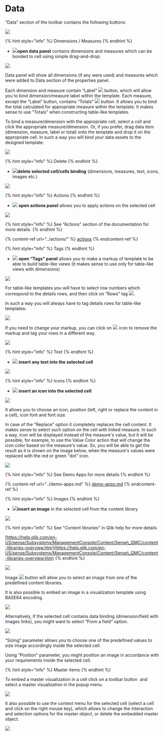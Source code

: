 # Data

“Data” section of the toolbar contains the following buttons:

![](../.gitbook/assets/DataPanel.png)

{% hint style="info" %}
Dimensions / Measures
{% endhint %}

* ![](<../.gitbook/assets/image (61).png>)**open data panel** contains dimensions and measures which can be bonded to cell using simple drag-and-drop:

![](<../.gitbook/assets/image (62).png>)

Data panel will show all dimensions (if any were used) and measures which were added to Data section of the properties panel.

Each dimension and measure contain “Label” ![](<../.gitbook/assets/image (63).png>) button, which will allow you to bind dimension/measure label within the template. Each measure, except the “Label” button, contains “Totals” ![](<../.gitbook/assets/image (64).png>) button. It allows you to bind the total calculated for appropriate measure within the template. It makes sense to use “Totals” when constructing table-like templates.

To bind a measure/dimension with the appropriate cell, select a cell and click the appropriate measure/dimension. Or, if you prefer, drag data item (dimension, measure, label or total) onto the template and drop it on the appropriate cell. In such a way you will bind your data assets to the designed template.

![](../.gitbook/assets/2019-04-02\_11-16-58.gif)

{% hint style="info" %}
Delete
{% endhint %}

* ![](<../.gitbook/assets/image (65).png>)**delete selected cell/cells binding** (dimensions, measures, text, icons, images etc.)

![](../.gitbook/assets/2019-04-02\_11-21-12.gif)

{% hint style="info" %}
Actions
{% endhint %}

* ![](<../.gitbook/assets/image (66).png>) **open actions panel** allows you to apply actions on the selected cell

![](<../.gitbook/assets/image (67).png>)

{% hint style="info" %}
See “Actions” section of the documentation for more details.
{% endhint %}

{% content-ref url="../actions/" %}
[actions](../actions/)
{% endcontent-ref %}

{% hint style="info" %}
Tags
{% endhint %}

* ![](<../.gitbook/assets/image (75).png>) **open “Tags” panel** allows you to make a markup of template to be able to build table-like views (it makes sense to use only for table-like views with dimensions)

![](<../.gitbook/assets/image (68).png>)

For table-like templates you will have to select row numbers which correspond to the details rows, and then click on “Rows” tag ![](<../.gitbook/assets/image (69).png>).

In such a way you will always have to tag details rows for table-like templates:

![](../.gitbook/assets/2019-04-02\_10-53-45.gif)

If you need to change your markup, you can click on ![](<../.gitbook/assets/image (71).png>) icon to remove the markup and tag your rows in a different way.

![](<../.gitbook/assets/image (70).png>)

{% hint style="info" %}
Text
{% endhint %}

* ![](<../.gitbook/assets/image (72).png>) **insert any text into the selected cell**

![](../.gitbook/assets/2019-04-02\_11-08-04.gif)

{% hint style="info" %}
Icons
{% endhint %}

* ![](<../.gitbook/assets/image (73).png>) **insert an icon into the selected cell**

![](../.gitbook/assets/2019-04-02\_11-05-29.gif)

It allows you to choose an icon, position (left, right or replace the content in a cell), icon font and font size.

In case of the "Replace" option it completely replaces the cell content. It makes sense to select such option on the cell with linked measure. In such a way, icon will be displayed instead of the measure's value, but it will be possible, for example, to use the Value Color action that will change the icon color based on the measure's value. So, you will be able to get the result as it is shown on the image below, when the measure's values were replaced with the red or green "dot" icon.

![](../.gitbook/assets/IconsReplacesValues.png)

{% hint style="info" %}
See Demo Apps for more details
{% endhint %}

{% content-ref url="../demo-apps.md" %}
[demo-apps.md](../demo-apps.md)
{% endcontent-ref %}

{% hint style="info" %}
Images
{% endhint %}

* ![](<../.gitbook/assets/image (74).png>)**insert an image** in the selected cell from the content library

![](../.gitbook/assets/Data1.png)

{% hint style="info" %}
See "Content libraries" in Qlik help for more details

[https://help.qlik.com/en-US/sense/Subsystems/ManagementConsole/Content/Sense\_QMC/content-libraries-overview.htm](https://help.qlik.com/en-US/sense/Subsystems/ManagementConsole/Content/Sense\_QMC/content-libraries-overview.htm)
{% endhint %}

![](../.gitbook/assets/2019-04-02\_11-31-16.gif)

Image ![](<../.gitbook/assets/image (76).png>) button will allow you to select an image from one of the predefined content libraries.

It is also possible to embed an image in a visualization template using BASE64 encoding.

![](../.gitbook/assets/Base64.gif)

Alternatively, if the selected cell contains data binding (dimension/field with images links), you might want to select “From a field” option.

![](../.gitbook/assets/2019-04-02\_11-38-31.gif)

“Sizing” parameter allows you to choose one of the predefined values to size image accordingly inside the selected cell.

Using “Position” parameter, you might position an image in accordance with your requirements inside the selected cell.

{% hint style="info" %}
Master items
{% endhint %}

To embed a master visualization in a cell click on a toolbar button  <img src="../.gitbook/assets/MasterItemsToolbar.png" alt="" data-size="line"> and select a master visualization in the popup menu.&#x20;

![](../.gitbook/assets/MasterObject.gif)

It also possible to use the context menu for the selected cell (select a cell and click on the right mouse key), which allows to change the interaction and selection options for the master object, or delete the embedded master object.

![](../.gitbook/assets/MasterItemsInContextMenu.png)
